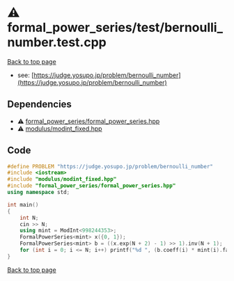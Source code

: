 <!-- mathjax config similar to math.stackexchange -->
<script type="text/javascript" async
  src="https://cdnjs.cloudflare.com/ajax/libs/mathjax/2.7.5/MathJax.js?config=TeX-MML-AM_CHTML">
</script>
<script type="text/x-mathjax-config">
  MathJax.Hub.Config({
    TeX: { equationNumbers: { autoNumber: "AMS" }},
    tex2jax: {
      inlineMath: [ ['$','$'] ],
      processEscapes: true
    },
    "HTML-CSS": { matchFontHeight: false },
    displayAlign: "left",
    displayIndent: "2em"
  });
</script>

<script type="text/javascript" src="https://cdnjs.cloudflare.com/ajax/libs/jquery/3.4.1/jquery.min.js"></script>
<script src="https://cdn.jsdelivr.net/npm/jquery-balloon-js@1.1.2/jquery.balloon.min.js" integrity="sha256-ZEYs9VrgAeNuPvs15E39OsyOJaIkXEEt10fzxJ20+2I=" crossorigin="anonymous"></script>
<script type="text/javascript" src="../../../assets/js/copy-button.js"></script>
<link rel="stylesheet" href="../../../assets/css/copy-button.css" />


# :warning: formal_power_series/test/bernoulli_number.test.cpp


[Back to top page](../../../index.html)

* see: [https://judge.yosupo.jp/problem/bernoulli_number](https://judge.yosupo.jp/problem/bernoulli_number)


## Dependencies
* :warning: [formal_power_series/formal_power_series.hpp](../../../library/formal_power_series/formal_power_series.hpp.html)
* :warning: [modulus/modint_fixed.hpp](../../../library/modulus/modint_fixed.hpp.html)


## Code
```cpp
#define PROBLEM "https://judge.yosupo.jp/problem/bernoulli_number"
#include <iostream>
#include "modulus/modint_fixed.hpp"
#include "formal_power_series/formal_power_series.hpp"
using namespace std;

int main()
{
    int N;
    cin >> N;
    using mint = ModInt<998244353>;
    FormalPowerSeries<mint> x({0, 1});
    FormalPowerSeries<mint> b = ((x.exp(N + 2) - 1) >> 1).inv(N + 1);
    for (int i = 0; i <= N; i++) printf("%d ", (b.coeff(i) * mint(i).fac()).val);
}

```

[Back to top page](../../../index.html)


